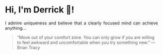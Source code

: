 # Hi, I'm Derrick 👋!
<p align="justify">I admire uniqueness and believe that a clearly focused mind can achieve anything...</p> 
<!-- #quote-start -->
<blockquote>&ldquo;Move out of your comfort zone. You can only grow if you are willing to feel awkward and uncomfortable when you try something new.&rdquo; &mdash; <footer>Brian Tracy</footer></blockquote>
<!-- #quote-end -->
